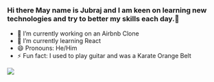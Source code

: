 ### Hi there May name is Jubraj and I am keen on learning new technologies and try to better my skills each day.👋


- 🔭 I’m currently working on an Airbnb Clone
- 🌱 I’m currently learning React
- 😄 Pronouns: He/Him
- ⚡ Fun fact: I used to play guitar and was a Karate Orange Belt

<img src="https://github-readme-stats.vercel.app/api?username=Jubraj001&&show_icons=true&title_color=ffffff&icon_color=bb2acf&text_color=daf7dc&bg_color=151515" />
